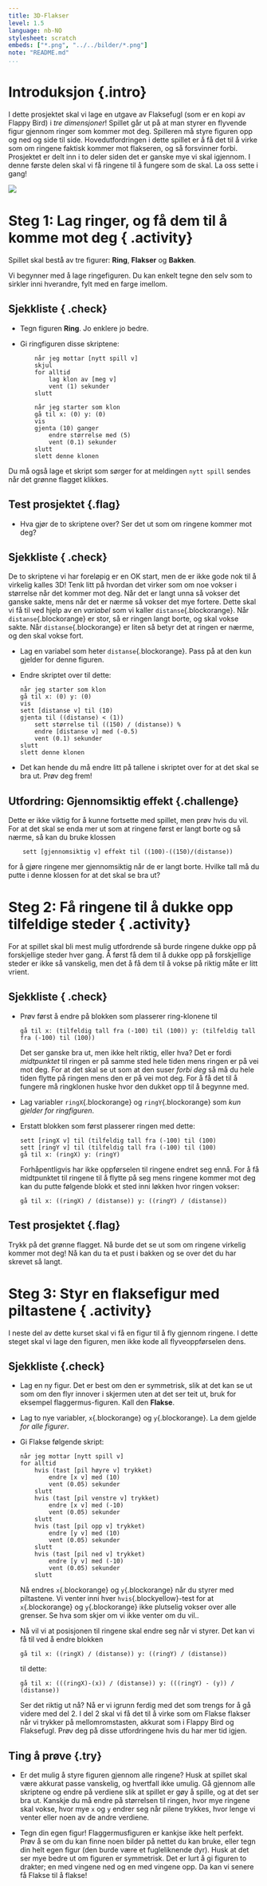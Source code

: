 ```yaml
---
title: 3D-Flakser
level: 1.5
language: nb-NO
stylesheet: scratch
embeds: ["*.png", "../../bilder/*.png"]
note: "README.md"
...
```


# Introduksjon {.intro}

I dette prosjektet skal vi lage en utgave av Flaksefugl (som er en kopi av Flappy Bird) i *tre dimensjoner*! Spillet går ut på at man styrer en flyvende figur gjennom ringer som kommer mot deg. Spilleren må styre figuren opp og ned og side til side. Hovedutfordringen i dette spillet er å få det til å virke som om ringene faktisk kommer mot flakseren, og så forsvinner forbi. Prosjektet er delt inn i to deler siden det er ganske mye vi skal igjennom. I denne første delen skal vi få ringene til å fungere som de skal. La oss sette i gang!

![](flakser.png)

# Steg 1: Lag ringer, og få dem til å komme mot deg { .activity}

Spillet skal bestå av tre figurer: __Ring__, __Flakser__ og __Bakken__. 

Vi begynner med å lage ringefiguren. Du kan enkelt tegne den selv som to sirkler inni hverandre, fylt med en farge imellom.

## Sjekkliste { .check}

+ Tegn figuren __Ring__. Jo enklere jo bedre.

+ Gi ringfiguren disse skriptene:

    ```blocks
	    når jeg mottar [nytt spill v]
		skjul
		for alltid
			lag klon av [meg v]
			vent (1) sekunder
        slutt

	    når jeg starter som klon
		gå til x: (0) y: (0)
		vis
		gjenta (10) ganger
			endre størrelse med (5)
			vent (0.1) sekunder
        slutt
		slett denne klonen
    ```

Du må også lage et skript som sørger for at meldingen `nytt spill` sendes når det grønne flagget klikkes. 

## Test prosjektet {.flag}

+ Hva gjør de to skriptene over? Ser det ut som om ringene kommer mot deg?

## Sjekkliste { .check}

De to skriptene vi har foreløpig er en OK start, men de er ikke gode nok til å virkelig kalles 3D! Tenk litt på hvordan det virker som om noe vokser i størrelse når det kommer mot deg. Når det er langt unna så vokser det ganske sakte, mens når det er nærme så vokser det mye fortere. Dette skal vi få til ved hjelp av en *variabel* som vi kaller `distanse`{.blockorange}. Når `distanse`{.blockorange} er stor, så er ringen langt borte, og skal vokse sakte. Når `distanse`{.blockorange} er liten så betyr det at ringen er nærme, og den skal vokse fort.

+ Lag en variabel som heter `distanse`{.blockorange}. Pass på at den kun gjelder for denne figuren.

+ Endre skriptet over til dette:

    ```blocks
	når jeg starter som klon
	gå til x: (0) y: (0)
	vis
	sett [distanse v] til (10)
	gjenta til ((distanse) < (1))
	    sett størrelse til ((150) / (distanse)) %
		endre [distanse v] med (-0.5)
		vent (0.1) sekunder
    slutt
	slett denne klonen
    ```
    
+ Det kan hende du må endre litt på tallene i skriptet over for at det skal se bra ut. Prøv deg frem!

## Utfordring: Gjennomsiktig effekt {.challenge}

Dette er ikke viktig for å kunne fortsette med spillet, men prøv hvis du vil. For at det skal se enda mer ut som at ringene først er langt borte og så nærme, så kan du bruke klossen

```blocks
    sett [gjennomsiktig v] effekt til ((100)-((150)/(distanse))
```

for å gjøre ringene mer gjennomsiktig når de er langt borte. Hvilke tall må du putte i denne klossen for at det skal se bra ut?

# Steg 2: Få ringene til å dukke opp tilfeldige steder { .activity}

For at spillet skal bli mest mulig utfordrende så burde ringene dukke opp på forskjellige steder hver gang. Å først få dem til å dukke opp på forskjellige steder er ikke så vanskelig, men det å få dem til å vokse på riktig måte er litt vrient. 

## Sjekkliste { .check}

+ Prøv først å endre på blokken som plasserer ring-klonene til 

    ```blocks
	gå til x: (tilfeldig tall fra (-100) til (100)) y: (tilfeldig tall fra (-100) til (100))
    ```
    
    Det ser ganske bra ut, men ikke helt riktig, eller hva? Det er fordi *midtpunktet* til ringen er på samme sted hele tiden mens ringen er på vei mot deg. For at det skal se ut som at den suser *forbi deg* så må du hele tiden flytte på ringen mens den er på vei mot deg. For å få det til å fungere må ringklonen huske hvor den dukket opp til å begynne med. 

+ Lag variabler `ringX`{.blockorange} og `ringY`{.blockorange} som *kun gjelder for ringfiguren*.

+ Erstatt blokken som først plasserer ringen med dette:

    ```blocks
	sett [ringX v] til (tilfeldig tall fra (-100) til (100)
	sett [ringY v] til (tilfeldig tall fra (-100) til (100)
	gå til x: (ringX) y: (ringY)
    ```
    
    Forhåpentligvis har ikke oppførselen til ringene endret seg ennå. For å få midtpunktet til ringene til å flytte på seg mens ringene kommer mot deg kan du putte følgende blokk et sted inni løkken hvor ringen vokser:
    
    ```blocks
	gå til x: ((ringX) / (distanse)) y: ((ringY) / (distanse))
    ```

## Test prosjektet {.flag}

Trykk på det grønne flagget. Nå burde det se ut som om ringene virkelig kommer mot deg! Nå kan du ta et pust i bakken og se over det du har skrevet så langt. 

# Steg 3: Styr en flaksefigur med piltastene { .activity}

I neste del av dette kurset skal vi få en figur til å fly gjennom ringene. I dette steget skal vi lage den figuren, men ikke kode all flyveoppførselen dens.

## Sjekkliste {.check}

+ Lag en ny figur. Det er best om den er symmetrisk, slik at det kan se ut som om den flyr innover i skjermen uten at det ser teit ut, bruk for eksempel flaggermus-figuren. Kall den __Flakse__.

+ Lag to nye variabler, `x`{.blockorange} og `y`{.blockorange}. La dem gjelde *for alle figurer*. 

+ Gi Flakse følgende skript:

    ```blocks
	når jeg mottar [nytt spill v]
	for alltid
		hvis (tast [pil høyre v] trykket)
			endre [x v] med (10)
			vent (0.05) sekunder
        slutt
		hvis (tast [pil venstre v] trykket)
			endre [x v] med (-10)
			vent (0.05) sekunder
        slutt
		hvis (tast [pil opp v] trykket)
	    	endre [y v] med (10)
			vent (0.05) sekunder
        slutt
		hvis (tast [pil ned v] trykket)
			endre [y v] med (-10)
			vent (0.05) sekunder
        slutt
    ```
    
    Nå endres `x`{.blockorange} og `y`{.blockorange} når du styrer med piltastene. Vi venter inni hver `hvis`{.blockyellow}-test for at `x`{.blockorange} og `y`{.blockorange} ikke plutselig vokser over alle grenser. Se hva som skjer om vi ikke venter om du vil..

+ Nå vil vi at posisjonen til ringene skal endre seg når vi styrer. Det kan vi få til ved å endre blokken

    ```blocks
	gå til x: ((ringX) / (distanse)) y: ((ringY) / (distanse))
    ```

    til dette:

    ```blocks
	gå til x: (((ringX)-(x)) / (distanse)) y: (((ringY) - (y)) / (distanse))
    ```
    
    Ser det riktig ut nå? Nå er vi igrunn ferdig med det som trengs for å gå videre med del 2. I del 2 skal vi få det til å virke som om Flakse flakser når vi trykker på mellomromstasten, akkurat som i Flappy Bird og Flaksefugl. Prøv deg på disse utfordringene hvis du har mer tid igjen.

## Ting å prøve {.try}

+ Er det mulig å styre figuren gjennom alle ringene? Husk at spillet skal være akkurat passe vanskelig, og hvertfall ikke umulig. Gå gjennom alle skriptene og endre på verdiene slik at spillet er gøy å spille, og at det ser bra ut. Kanskje du må endre på størrelsen til ringen, hvor mye ringene skal vokse, hvor mye `x` og `y` endrer seg når pilene trykkes, hvor lenge vi venter eller noen av de andre verdiene.

+ Tegn din egen figur! Flaggermusfiguren er kankjse ikke helt perfekt. Prøv å se om du kan finne noen bilder på nettet du kan bruke, eller tegn din helt egen figur (den burde være et fugleliknende dyr). Husk at det ser mye bedre ut om figuren er symmetrisk. Det er lurt å gi figuren to drakter; en med vingene ned og en med vingene opp. Da kan vi senere få Flakse til å flakse!
